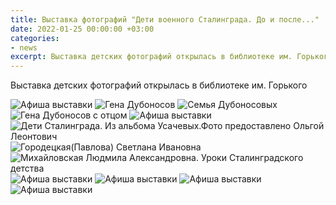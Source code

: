 ```yaml
---
title: Выставка фотографий "Дети военного Сталинграда. До и после..."
date: 2022-01-25 00:00:00 +03:00
categories:
- news
excerpt: Выставка детских фотографий открылась в библиотеке им. Горького
---
```


Выставка детских фотографий открылась в библиотеке им. Горького

![Афиша выставки](img/25.01.2022/1.jpg "Афиша выставки")
![Гена Дубоносов](img/25.01.2022/2.jpg "Гена Дубоносов")
![Семья Дубоносовых](img/25.01.2022/3.jpg "Семья Дубоносовых")
![Гена Дубоносов с отцом](img/25.01.2022/4.jpg "Гена Дубоносов с отцом")
![Афиша выставки](img/25.01.2022/5.jpg "Афиша выставки")
![Дети Сталинграда. Из альбома Усачевых.Фото предоставлено Ольгой Леонтович](img/25.01.2022/6.jpg "Дети Сталинграда. Из альбома Усачевых.Фото предоставлено Ольгой Леонтович")
![Городецкая(Павлова) Светлана Ивановна](img/25.01.2022/7.jpg "Городецкая(Павлова) Светлана Ивановна")
![Михайловская Людмила Александровна. Уроки Сталинградского детства](img/25.01.2022/8.jpg "Михайловская Людмила Александровна. Уроки Сталинградского детства")
![Афиша выставки](img/25.01.2022/9.jpg "Афиша выставки")
![Афиша выставки](img/25.01.2022/10.jpg "Афиша выставки")
![Афиша выставки](img/25.01.2022/11.jpg "Афиша выставки")
![Афиша выставки](img/25.01.2022/12.jpg "Афиша выставки")
